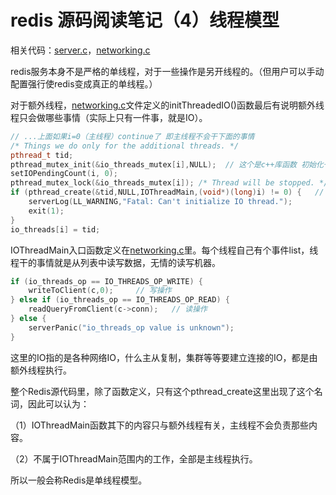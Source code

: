 # redis 源码阅读笔记（4）线程模型

相关代码：[server.c](https://github.com/redis/redis/blob/unstable/src/server.c)，[networking.c](https://github.com/redis/redis/blob/unstable/src/networking.c)

redis服务本身不是严格的单线程，对于一些操作是另开线程的。（但用户可以手动配置强行使redis变成真正的单线程。）

对于额外线程，[networking.c](https://github.com/redis/redis/blob/unstable/src/networking.c)文件定义的initThreadedIO()函数最后有说明额外线程只会做哪些事情（实际上只有一件事，就是IO）。

```cpp
// ...上面如果i=0（主线程）continue了 即主线程不会干下面的事情
/* Things we do only for the additional threads. */
pthread_t tid;
pthread_mutex_init(&io_threads_mutex[i],NULL);  // 这个是c++库函数 初始化一把锁
setIOPendingCount(i, 0);
pthread_mutex_lock(&io_threads_mutex[i]); /* Thread will be stopped. */ // c++库函数 上锁
if (pthread_create(&tid,NULL,IOThreadMain,(void*)(long)i) != 0) {   // 给所有子线程注册IOThreadMain入口函数
    serverLog(LL_WARNING,"Fatal: Can't initialize IO thread.");
    exit(1);
}
io_threads[i] = tid;
```

IOThreadMain入口函数定义在[networking.c](https://github.com/redis/redis/blob/unstable/src/networking.c)里。每个线程自己有个事件list，线程干的事情就是从列表中读写数据，无情的读写机器。

```cpp
if (io_threads_op == IO_THREADS_OP_WRITE) {
    writeToClient(c,0);     // 写操作
} else if (io_threads_op == IO_THREADS_OP_READ) {
    readQueryFromClient(c->conn);   // 读操作
} else {
    serverPanic("io_threads_op value is unknown");
}
```

这里的IO指的是各种网络IO，什么主从复制，集群等等要建立连接的IO，都是由额外线程执行。

整个Redis源代码里，除了函数定义，只有这个pthread_create这里出现了这个名词，因此可以认为：

（1）IOThreadMain函数其下的内容只与额外线程有关，主线程不会负责那些内容。

（2）不属于IOThreadMain范围内的工作，全部是主线程执行。

所以一般会称Redis是单线程模型。